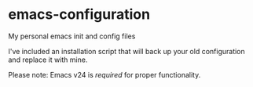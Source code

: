 emacs-configuration
===================

My personal emacs init and config files

I've included an installation script that will back up your old configuration and replace it with mine.

Please note: Emacs v24 is *required* for proper functionality.

